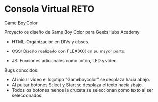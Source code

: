 # Consola Virtual RETO
 Game Boy Color

Proyecto de diseño de Game Boy Color para GeeksHubs Academy

- HTML:
Organización en DIVs y clases.

- CSS: 
Diseño realizado con FLEXBOX en su mayor parte.

- JS:
Funciones adicionales como botón, LED y vídeo.

Bugs conocidos:
- Al iniciar vídeo el logotipo "Gameboycolor" se desplaza hacia abajo.
- Al pulsar botones Select y Start se desplaza el texto hacia abajo.
- Todos los botones menos la cruceta se seleccionan como texto al ser seleccionados.
